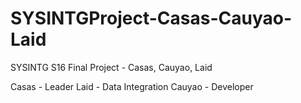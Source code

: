 # SYSINTGProject-Casas-Cauyao-Laid
SYSINTG S16 Final Project - Casas, Cauyao, Laid

Casas - Leader
Laid - Data Integration
Cauyao - Developer
